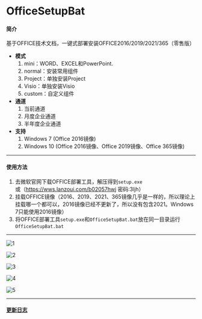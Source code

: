 # OfficeSetupBat

#### 简介
基于OFFICE技术文档，一键式部署安装OFFICE2016/2019/2021/365（零售版）


- **模式**
  1. mini：WORD、EXCEL和PowerPoint.
  2. normal：安装常用组件
  3. Project：单独安装Project
  4. Visio：单独安装Visio
  5. custom：自定义组件
- **通道**
  1. 当前通道
  2. 月度企业通道
  3. 半年度企业通道
- **支持**
  1. Windows 7 (Office 2016镜像)
  2. Windows 10 (Office 2016镜像、Office 2019镜像、Office 365镜像)  

***

#### 使用方法
1. 去微软官网下载OFFICE部署工具，解压得到`setup.exe`  
或（https://wws.lanzoui.com/b02057hwj 密码:3ljh）  
1. 挂载OFFICE镜像（2016、2019、2021、365镜像几乎是一样的，所以理论上挂载哪一个都可以，2016镜像已经不更新了，所以没有包含2021。Windows 7只能使用2016镜像）  
2. 将OFFICE部署工具`setup.exe`和`OfficeSetupBat.bat`放在同一目录运行`OfficeSetupBat.bat`  

***

![1](https://user-images.githubusercontent.com/61126745/134021937-3a648bfa-a116-4209-bd0c-bca171ada214.png)

![2](https://user-images.githubusercontent.com/61126745/134021969-e1cf65e4-4a5a-41ff-88bb-7eb8ae918aec.png)

![3](https://user-images.githubusercontent.com/61126745/134021992-799b1b59-a9ba-4273-a0d7-38b50e2d94fb.png)

![4](https://user-images.githubusercontent.com/61126745/134022017-887fc95e-863f-4a41-b09f-d1ee16896961.png)

![5](https://user-images.githubusercontent.com/61126745/134022053-1ffb0885-8949-4d81-822f-c0188e694519.png)

***

#### [更新日志](https://gitee.com/swordnine/OfficeSetupBat/blob/master/changelog.md)
